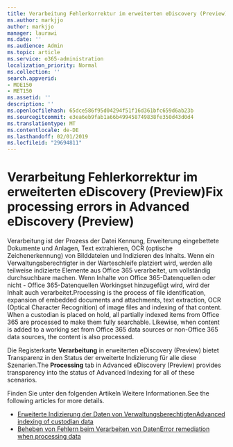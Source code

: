 ```yaml
---
title: Verarbeitung Fehlerkorrektur im erweiterten eDiscovery (Preview)
ms.author: markjjo
author: markjjo
manager: laurawi
ms.date: ''
ms.audience: Admin
ms.topic: article
ms.service: o365-administration
localization_priority: Normal
ms.collection: ''
search.appverid:
- MOE150
- MET150
ms.assetid: ''
description: ''
ms.openlocfilehash: 65dce586f95d04294f51f16d361bfc659d6ab23b
ms.sourcegitcommit: e3ea6eb9fab1a66b499458749838fe350d43d0d4
ms.translationtype: MT
ms.contentlocale: de-DE
ms.lasthandoff: 02/01/2019
ms.locfileid: "29694811"
---
```

# <a name="fix-processing-errors-in-advanced-ediscovery-preview"></a><span data-ttu-id="8beee-102">Verarbeitung Fehlerkorrektur im erweiterten eDiscovery (Preview)</span><span class="sxs-lookup"><span data-stu-id="8beee-102">Fix processing errors in Advanced eDiscovery (Preview)</span></span>

<span data-ttu-id="8beee-p101">Verarbeitung ist der Prozess der Datei Kennung, Erweiterung eingebettete Dokumente und Anlagen, Text extrahieren, OCR (optische Zeichenerkennung) von Bilddateien und Indizieren des Inhalts.  Wenn ein Verwaltungsberechtigter in der Warteschleife platziert wird, werden alle teilweise indizierte Elemente aus Office 365 verarbeitet, um vollständig durchsuchbare machen.  Wenn Inhalte von Office 365-Datenquellen oder nicht - Office 365-Datenquellen Workingset hinzugefügt wird, wird der Inhalt auch verarbeitet.</span><span class="sxs-lookup"><span data-stu-id="8beee-p101">Processing is the process of file identification, expansion of embedded documents and attachments, text extraction, OCR (Optical Character Recognition) of image files and indexing of that content.  When a custodian is placed on hold, all partially indexed items from Office 365 are processed to make them fully searchable.  Likewise, when content is added to a working set from Office 365 data sources or non-Office 365 data sources, the content is also processed.</span></span>

<span data-ttu-id="8beee-106">Die Registerkarte **Verarbeitung** in erweiterten eDiscovery (Preview) bietet Transparenz in den Status der erweiterte Indizierung für alle diese Szenarien.</span><span class="sxs-lookup"><span data-stu-id="8beee-106">The **Processing** tab in Advanced eDiscovery (Preview) provides transparency into the status of Advanced Indexing for all of these scenarios.</span></span>

<span data-ttu-id="8beee-107">Finden Sie unter den folgenden Artikeln Weitere Informationen.</span><span class="sxs-lookup"><span data-stu-id="8beee-107">See the following articles for more details.</span></span>

- [<span data-ttu-id="8beee-108">Erweiterte Indizierung der Daten von Verwaltungsberechtigten</span><span class="sxs-lookup"><span data-stu-id="8beee-108">Advanced indexing of custodian data</span></span>](indexing-custodian-data.md)
- [<span data-ttu-id="8beee-109">Beheben von Fehlern beim Verarbeiten von Daten</span><span class="sxs-lookup"><span data-stu-id="8beee-109">Error remediation when processing data</span></span>](error-remediation.md)
